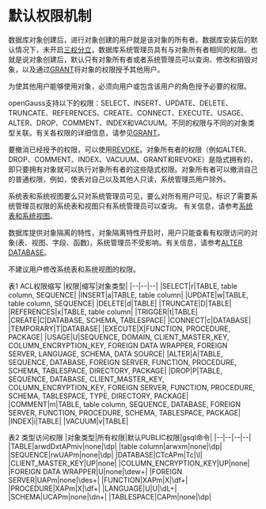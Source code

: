 # 默认权限机制<a name="ZH-CN_TOPIC_0289899957"></a>

数据库对象创建后，进行对象创建的用户就是该对象的所有者。数据库安装后的默认情况下，未开启[三权分立](三权分立.md)，数据库系统管理员具有与对象所有者相同的权限。也就是说对象创建后，默认只有对象所有者或者系统管理员可以查询、修改和销毁对象，以及通过[GRANT](../SQLReference/GRANT.md)将对象的权限授予其他用户。

为使其他用户能够使用对象，必须向用户或包含该用户的角色授予必要的权限。

openGauss支持以下的权限：SELECT、INSERT、UPDATE、DELETE、TRUNCATE、REFERENCES、CREATE、CONNECT、EXECUTE、USAGE、ALTER、DROP、COMMENT、INDEX和VACUUM。不同的权限与不同的对象类型关联。有关各权限的详细信息，请参见[GRANT](../SQLReference/GRANT.md)。

要撤消已经授予的权限，可以使用[REVOKE](../SQLReference/REVOKE.md)。对象所有者的权限（例如ALTER、 DROP、COMMENT、INDEX、VACUUM、GRANT和REVOKE）是隐式拥有的，即只要拥有对象就可以执行对象所有者的这些隐式权限。对象所有者可以撤消自己的普通权限，例如，使表对自己以及其他人只读，系统管理员用户除外。

系统表和系统视图要么只对系统管理员可见，要么对所有用户可见。标识了需要系统管理员权限的系统表和视图只有系统管理员可以查询。 有关信息，请参考[系统表和系统视图](../DatabaseReference/系统表和系统视图.md)。

数据库提供对象隔离的特性，对象隔离特性开启时，用户只能查看有权限访问的对象\(表、视图、字段、函数\)，系统管理员不受影响。有关信息，请参考[ALTER DATABASE](../SQLReference/ALTER-DATABASE.md)。

不建议用户修改系统表和系统视图的权限。

表1 ACL权限缩写
|权限|缩写|对象类型|
|--|--|--|
|SELECT|r|TABLE, table column, SEQUENCE|
|INSERT|a|TABLE, table column|
|UPDATE|w|TABLE, table column, SEQUENCE|
|DELETE|d|TABLE|
|TRUNCATE|D|TABLE|
|REFERENCES|x|TABLE, table column|
|TRIGGER|t|TABLE|
|CREATE|C|DATABASE, SCHEMA, TABLESPACE|
|CONNECT|c|DATABASE|
|TEMPORARY|T|DATABASE|
|EXECUTE|X|FUNCTION, PROCEDURE, PACKAGE|
|USAGE|U|SEQUENCE, DOMAIN, CLIENT_MASTER_KEY, COLUMN_ENCRYPTION_KEY, FOREIGN DATA WRAPPER, FOREIGN SERVER, LANGUAGE, SCHEMA, DATA SOURCE|
|ALTER|A|TABLE, SEQUENCE, DATABASE, FOREIGN SERVER, FUNCTION, PROCEDURE, SCHEMA, TABLESPACE, DIRECTORY, PACKAGE|
|DROP|P|TABLE, SEQUENCE, DATABASE, CLIENT_MASTER_KEY, COLUMN_ENCRYPTION_KEY, FOREIGN SERVER, FUNCTION, PROCEDURE, SCHEMA, TABLESPACE, TYPE, DIRECTORY, PACKAGE|
|COMMENT|m|TABLE, table column, SEQUENCE, DATABASE, FOREIGN SERVER, FUNCTION, PROCEDURE, SCHEMA, TABLESPACE, PACKAGE|
|INDEX|i|TABLE|
|VACUUM|v|TABLE|

表2 类型访问权限
|对象类型|所有权限|默认PUBLIC权限|gsql命令|
|--|--|--|--|
|TABLE|arwdDxtAPmiv|none|\dp|
|table column|arwxm|none|\dp|
|SEQUENCE|rwUAPm|none|\dp|
|DATABASE|CTcAPm|Tc|\l|
|CLIENT_MASTER_KEY|UP|none|
|COLUMN_ENCRYPTION_KEY|UP|none|
|FOREIGN DATA WRAPPER|U|none|\dew+|
|FOREIGN SERVER|UAPm|none|\des+|
|FUNCTION|XAPm|X|\df+|
|PROCEDURE|XAPm|X|\df+|
|LANGUAGE|U|U|\dL+|
|SCHEMA|UCAPm|none|\dn+|
|TABLESPACE|CAPm|none|\dp|